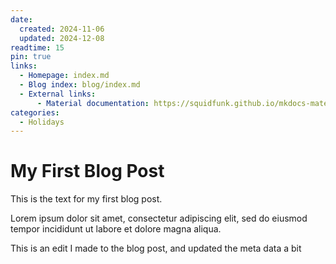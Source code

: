 ```yaml
---
date:
  created: 2024-11-06
  updated: 2024-12-08
readtime: 15
pin: true
links:
  - Homepage: index.md
  - Blog index: blog/index.md
  - External links:
      - Material documentation: https://squidfunk.github.io/mkdocs-material
categories:
  - Holidays
---
```


# My First Blog Post

This is the text for my first blog post.

<!-- more -->

Lorem ipsum dolor sit amet, consectetur adipiscing elit, sed do eiusmod
tempor incididunt ut labore et dolore magna aliqua.

This is an edit I made to the blog post, and updated the meta data a bit
